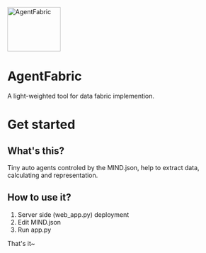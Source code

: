 <img src="https://github.com/johnnli/AgentFabric/blob/main/logo.png" width="120" height="100" alt="AgentFabric"/> </br>
# AgentFabric
A light-weighted tool for data fabric implemention.
# Get started
## What's this?
Tiny auto agents controled by the MIND.json, help to extract data, calculating and representation.
## How to use it?
1. Server side (web_app.py) deployment
2. Edit MIND.json
3. Run app.py

That's it~